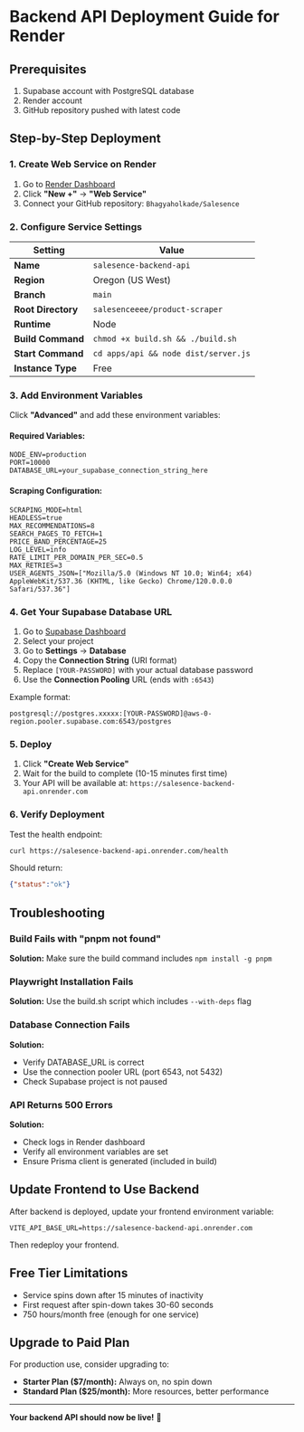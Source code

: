 # Backend API Deployment Guide for Render

## Prerequisites

1. Supabase account with PostgreSQL database
2. Render account
3. GitHub repository pushed with latest code

## Step-by-Step Deployment

### 1. Create Web Service on Render

1. Go to [Render Dashboard](https://dashboard.render.com/)
2. Click **"New +"** → **"Web Service"**
3. Connect your GitHub repository: `Bhagyaholkade/Salesence`

### 2. Configure Service Settings

| Setting | Value |
|---------|-------|
| **Name** | `salesence-backend-api` |
| **Region** | Oregon (US West) |
| **Branch** | `main` |
| **Root Directory** | `salesenceeee/product-scraper` |
| **Runtime** | Node |
| **Build Command** | `chmod +x build.sh && ./build.sh` |
| **Start Command** | `cd apps/api && node dist/server.js` |
| **Instance Type** | Free |

### 3. Add Environment Variables

Click **"Advanced"** and add these environment variables:

#### Required Variables:

```
NODE_ENV=production
PORT=10000
DATABASE_URL=your_supabase_connection_string_here
```

#### Scraping Configuration:

```
SCRAPING_MODE=html
HEADLESS=true
MAX_RECOMMENDATIONS=8
SEARCH_PAGES_TO_FETCH=1
PRICE_BAND_PERCENTAGE=25
LOG_LEVEL=info
RATE_LIMIT_PER_DOMAIN_PER_SEC=0.5
MAX_RETRIES=3
USER_AGENTS_JSON=["Mozilla/5.0 (Windows NT 10.0; Win64; x64) AppleWebKit/537.36 (KHTML, like Gecko) Chrome/120.0.0.0 Safari/537.36"]
```

### 4. Get Your Supabase Database URL

1. Go to [Supabase Dashboard](https://supabase.com/dashboard)
2. Select your project
3. Go to **Settings** → **Database**
4. Copy the **Connection String** (URI format)
5. Replace `[YOUR-PASSWORD]` with your actual database password
6. Use the **Connection Pooling** URL (ends with `:6543`)

Example format:
```
postgresql://postgres.xxxxx:[YOUR-PASSWORD]@aws-0-region.pooler.supabase.com:6543/postgres
```

### 5. Deploy

1. Click **"Create Web Service"**
2. Wait for the build to complete (10-15 minutes first time)
3. Your API will be available at: `https://salesence-backend-api.onrender.com`

### 6. Verify Deployment

Test the health endpoint:
```bash
curl https://salesence-backend-api.onrender.com/health
```

Should return:
```json
{"status":"ok"}
```

## Troubleshooting

### Build Fails with "pnpm not found"

**Solution:** Make sure the build command includes `npm install -g pnpm`

### Playwright Installation Fails

**Solution:** Use the build.sh script which includes `--with-deps` flag

### Database Connection Fails

**Solution:** 
- Verify DATABASE_URL is correct
- Use the connection pooler URL (port 6543, not 5432)
- Check Supabase project is not paused

### API Returns 500 Errors

**Solution:**
- Check logs in Render dashboard
- Verify all environment variables are set
- Ensure Prisma client is generated (included in build)

## Update Frontend to Use Backend

After backend is deployed, update your frontend environment variable:

```
VITE_API_BASE_URL=https://salesence-backend-api.onrender.com
```

Then redeploy your frontend.

## Free Tier Limitations

- Service spins down after 15 minutes of inactivity
- First request after spin-down takes 30-60 seconds
- 750 hours/month free (enough for one service)

## Upgrade to Paid Plan

For production use, consider upgrading to:
- **Starter Plan ($7/month):** Always on, no spin down
- **Standard Plan ($25/month):** More resources, better performance

---

**Your backend API should now be live!** 🚀

